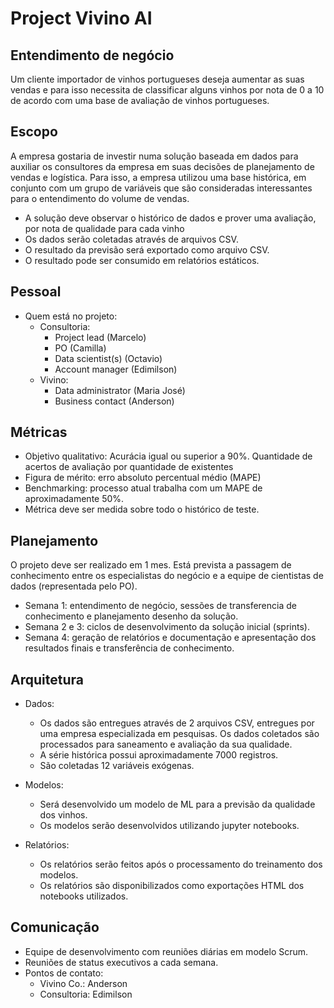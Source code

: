 # Project Vivino AI

## Entendimento de negócio

Um cliente importador de vinhos portugueses deseja aumentar as suas vendas e para isso necessita de classificar alguns vinhos por nota de 0 a 10 de acordo com uma base de avaliação de vinhos portugueses. 

## Escopo

A empresa gostaria de investir numa solução baseada em dados para auxiliar os consultores da empresa em suas decisões de planejamento de vendas e logística. Para isso, a empresa utilizou uma base histórica, em conjunto com um grupo de variáveis que são consideradas interessantes para o entendimento do volume de vendas.

* A solução deve observar o histórico de dados e prover uma avaliação, por nota de qualidade para cada vinho
* Os dados serão coletadas através de arquivos CSV.
* O resultado da previsão será exportado como arquivo CSV.
* O resultado pode ser consumido em relatórios estáticos.

## Pessoal
* Quem está no projeto:
	* Consultoria:
		* Project lead (Marcelo)
		* PO (Camilla)
		* Data scientist(s) (Octavio)
		* Account manager (Edimilson)
	* Vivino:
		* Data administrator (Maria José)
		* Business contact (Anderson)

## Métricas
* Objetivo qualitativo: Acurácia igual ou superior a 90%. Quantidade de acertos de avaliação por quantidade de existentes
* Figura de mérito: erro absoluto percentual médio (MAPE)
* Benchmarking: processo atual trabalha com um MAPE de aproximadamente 50%.
* Métrica deve ser medida sobre todo o histórico de teste.


## Planejamento
O projeto deve ser realizado em 1 mes. Está prevista a passagem de conhecimento entre os especialistas do negócio e a equipe de cientistas de dados (representada pelo PO).
* Semana 1: entendimento de negócio, sessões de transferencia de conhecimento e planejamento desenho da solução.
* Semana 2 e 3: ciclos de desenvolvimento da solução inicial (sprints).
* Semana 4: geração de relatórios e documentação e apresentação dos resultados finais e transferência de conhecimento.

## Arquitetura

* Dados:
  * Os dados são entregues através de 2 arquivos CSV, entregues por uma empresa especializada em pesquisas. Os dados coletados são processados para saneamento e avaliação da sua qualidade.
  * A série histórica possui aproximadamente 7000 registros.
  * São coletadas 12 variáveis exógenas.

* Modelos:
  * Será desenvolvido um modelo de ML para a previsão da qualidade dos vinhos.
  * Os modelos serão desenvolvidos utilizando jupyter notebooks.

* Relatórios:
  * Os relatórios serão feitos após o processamento do treinamento dos modelos.
  * Os relatórios são disponibilizados como exportações HTML dos notebooks utilizados.



## Comunicação
* Equipe de desenvolvimento com reuniões diárias em modelo Scrum.
* Reuniões de status executivos a cada semana.
* Pontos de contato:
  * Vivino Co.: Anderson 
  * Consultoria: Edimilson
